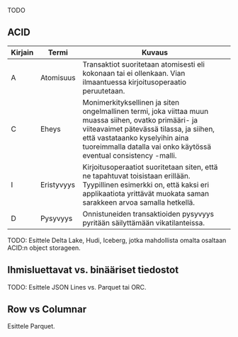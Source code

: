 TODO

## ACID

| Kirjain | Termi      | Kuvaus                                                                                                                                                                                                                                                  |
| ------- | ---------- | ------------------------------------------------------------------------------------------------------------------------------------------------------------------------------------------------------------------------------------------------------- |
| A       | Atomisuus  | Transaktiot suoritetaan atomisesti eli kokonaan tai ei ollenkaan.  Vian ilmaantuessa kirjoitusoperaatio peruutetaan.                                                                                                                                    |
| C       | Eheys      | Monimerkityksellinen ja siten ongelmallinen termi, joka viittaa muun muassa siihen, ovatko primääri- ja viiteavaimet pätevässä tilassa, ja siihen, että vastataanko kyselyihin aina tuoreimmalla datalla vai onko käytössä eventual consistency -malli. |
| I       | Eristyvyys | Kirjoitusoperaatiot suoritetaan siten, että ne tapahtuvat toisistaan erillään. Tyypillinen esimerkki on, että kaksi eri applikaatiota yrittävät muokata saman sarakkeen arvoa samalla hetkellä.                                                         |
| D       | Pysyvyys   | Onnistuneiden transaktioiden pysyvyys pyritään säilyttämään vikatilanteissa.                                                                                                                                                                            |

TODO: Esittele Delta Lake, Hudi, Iceberg, jotka mahdollista omalta osaltaan ACID:n object storageen.

## Ihmisluettavat vs. binääriset tiedostot

TODO: Esittele JSON Lines vs. Parquet tai ORC.

## Row vs Columnar

Esittele Parquet.

